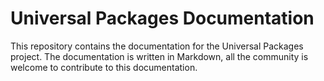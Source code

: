 # Universal Packages Documentation

This repository contains the documentation for the Universal Packages project. The documentation is written in Markdown, all the community is welcome to contribute to this documentation.
